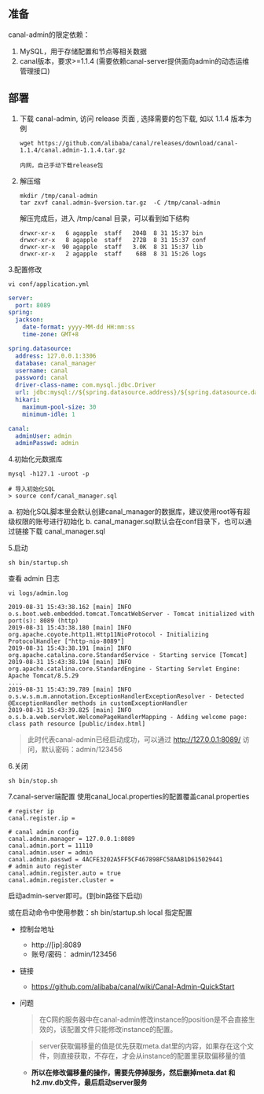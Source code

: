 ## 准备
canal-admin的限定依赖：

   1. MySQL，用于存储配置和节点等相关数据
   2. canal版本，要求>=1.1.4 (需要依赖canal-server提供面向admin的动态运维管理接口)

## 部署
   1. 下载 canal-admin, 访问 release 页面 , 选择需要的包下载, 如以 1.1.4 版本为例
       ```shell script
       wget https://github.com/alibaba/canal/releases/download/canal-1.1.4/canal.admin-1.1.4.tar.gz
      
       内网，自己手动下载release包
        ```
   2. 解压缩
        ```shell script
        mkdir /tmp/canal-admin
        tar zxvf canal.admin-$version.tar.gz  -C /tmp/canal-admin
        ```

        解压完成后，进入 /tmp/canal 目录，可以看到如下结构
        ```shell script
        drwxr-xr-x   6 agapple  staff   204B  8 31 15:37 bin
        drwxr-xr-x   8 agapple  staff   272B  8 31 15:37 conf
        drwxr-xr-x  90 agapple  staff   3.0K  8 31 15:37 lib
        drwxr-xr-x   2 agapple  staff    68B  8 31 15:26 logs
        ```
    
   3.配置修改
```shell script
vi conf/application.yml
```
```yaml
server:
  port: 8089
spring:
  jackson:
    date-format: yyyy-MM-dd HH:mm:ss
    time-zone: GMT+8

spring.datasource:
  address: 127.0.0.1:3306
  database: canal_manager
  username: canal
  password: canal
  driver-class-name: com.mysql.jdbc.Driver
  url: jdbc:mysql://${spring.datasource.address}/${spring.datasource.database}?useUnicode=true&characterEncoding=UTF-8&useSSL=false
  hikari:
    maximum-pool-size: 30
    minimum-idle: 1

canal:
  adminUser: admin
  adminPasswd: admin
```
    
    
   4.初始化元数据库
```shell script
mysql -h127.1 -uroot -p

# 导入初始化SQL
> source conf/canal_manager.sql
```

a. 初始化SQL脚本里会默认创建canal_manager的数据库，建议使用root等有超级权限的账号进行初始化 b. canal_manager.sql默认会在conf目录下，也可以通过链接下载 canal_manager.sql

   5.启动
```shell script
sh bin/startup.sh

```
查看 admin 日志
```shell script
vi logs/admin.log

2019-08-31 15:43:38.162 [main] INFO  o.s.boot.web.embedded.tomcat.TomcatWebServer - Tomcat initialized with port(s): 8089 (http)
2019-08-31 15:43:38.180 [main] INFO  org.apache.coyote.http11.Http11NioProtocol - Initializing ProtocolHandler ["http-nio-8089"]
2019-08-31 15:43:38.191 [main] INFO  org.apache.catalina.core.StandardService - Starting service [Tomcat]
2019-08-31 15:43:38.194 [main] INFO  org.apache.catalina.core.StandardEngine - Starting Servlet Engine: Apache Tomcat/8.5.29
....
2019-08-31 15:43:39.789 [main] INFO  o.s.w.s.m.m.annotation.ExceptionHandlerExceptionResolver - Detected @ExceptionHandler methods in customExceptionHandler
2019-08-31 15:43:39.825 [main] INFO  o.s.b.a.web.servlet.WelcomePageHandlerMapping - Adding welcome page: class path resource [public/index.html]
```


> 此时代表canal-admin已经启动成功，可以通过 http://127.0.0.1:8089/ 访问，默认密码：admin/123456 

   6.关闭
```shell script
sh bin/stop.sh

```
   7.canal-server端配置
使用canal_local.properties的配置覆盖canal.properties
```shell script
# register ip
canal.register.ip =

# canal admin config
canal.admin.manager = 127.0.0.1:8089
canal.admin.port = 11110 
canal.admin.user = admin
canal.admin.passwd = 4ACFE3202A5FF5CF467898FC58AAB1D615029441
# admin auto register
canal.admin.register.auto = true
canal.admin.register.cluster =
```

启动admin-server即可。(到bin路径下启动)

或在启动命令中使用参数：sh bin/startup.sh local 指定配置

- 控制台地址
    - http://[ip]:8089
    - 账号/密码： admin/123456
 
- 链接
    - https://github.com/alibaba/canal/wiki/Canal-Admin-QuickStart
- 问题
    > 在C网的服务器中在canal-admin修改instance的position是不会直接生效的，该配置文件只能修改instance的配置。
    
    > server获取偏移量的值是优先获取meta.dat里的内容，如果存在这个文件，则直接获取，不存在，才会从instance的配置里获取偏移量的值
                                                                                       
    - **所以在修改偏移量的操作，需要先停掉服务，然后删掉meta.dat 和h2.mv.db文件，最后启动server服务**
       